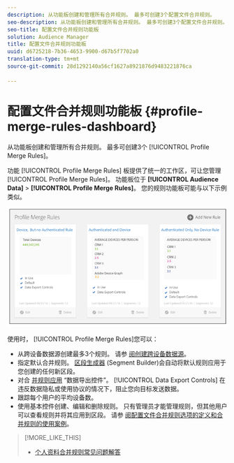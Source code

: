 ```yaml
---
description: 从功能板创建和管理所有合并规则。 最多可创建3个配置文件合并规则。
seo-description: 从功能板创建和管理所有合并规则。 最多可创建3个配置文件合并规则。
seo-title: 配置文件合并规则功能板
solution: Audience Manager
title: 配置文件合并规则功能板
uuid: d6725218-7b36-4653-9900-d67b5f7702a0
translation-type: tm+mt
source-git-commit: 28d1292140a56cf1627a8921876d9483221876ca

---
```



#  配置文件合并规则功能板 {#profile-merge-rules-dashboard}

从功能板创建和管理所有合并规则。 最多可创建3个 [!UICONTROL Profile Merge Rules]。

功能 [!UICONTROL Profile Merge Rules] 板提供了统一的工作区，可让您管理 [!UICONTROL Profile Merge Rules]。 功能板位于 **[!UICONTROL Audience Data]** &gt; **[!UICONTROL Profile Merge Rules]**。 您的规则功能板可能与以下示例类似。

![](assets/profile-dashboard.png)

使用时， [!UICONTROL Profile Merge Rules]您可以：

* 从跨设备数据源创建最多3个规则。 请参 [阅创建跨设备数据源](../../features/profile-merge-rules/merge-rules-start.md#create-data-source)。
* 指定默认合并规则。 [区段生成器](../../features/segments/segment-builder.md) (Segment Builder)会自动将默认规则应用于您创建的任何新区段。
* 对合 [并规则应用](../../features/data-export-controls.md) “数据导出控件”。 [!UICONTROL Data Export Controls] 在违反数据隐私或使用协议的情况下，阻止您向目标发送数据。
* 跟踪每个用户的平均设备数。
* 使用基本控件创建、编辑和删除规则。 只有管理员才能管理规则，但其他用户可以查看规则并将其应用到区段。 请参 [阅配置文件合并规则选项的定义](../../features/profile-merge-rules/merge-rule-definitions.md)[和合并规则的使用案例](../../features/profile-merge-rules/merge-rule-targeting-options.md)。

>[!MORE_LIKE_THIS]
>
>* [个人资料合并规则常见问题解答](../../faq/faq-profile-merge.md)

